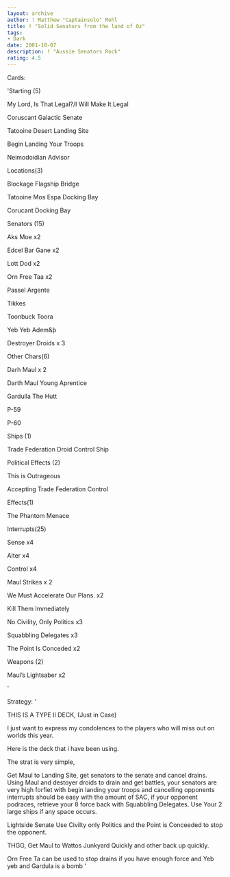 ```yaml
---
layout: archive
author: ! Matthew "Captainsolo" Mohl
title: ! "Solid Senators from the land of Oz"
tags:
- Dark
date: 2001-10-07
description: ! "Aussie Senators Rock"
rating: 4.5
---
```

Cards: 

'Starting (5) 

My Lord, Is That Legal?/I Will Make It Legal 

Coruscant Galactic Senate 

Tatooine Desert Landing Site 

Begin Landing Your Troops

Neimodoidian Advisor 


Locations(3) 

Blockage Flagship Bridge 

Tatooine Mos Espa Docking Bay

Corucant Docking Bay


Senators (15) 

Aks Moe x2 

Edcel Bar Gane x2 

Lott Dod x2 

Orn Free Taa x2 

Passel Argente 

Tikkes  

Toonbuck Toora 

Yeb Yeb Adem&þ 

Destroyer Droids x 3


Other Chars(6) 

Darh Maul x 2 

Darth Maul Young Aprentice

Gardulla The Hutt 

P-59 

P-60 



Ships (1) 

Trade Federation Droid Control Ship 


Political Effects (2) 

This is Outrageous 

Accepting Trade Federation Control 


Effects(1) 

The Phantom Menace


Interrupts(25) 

Sense x4

Alter x4 

Control x4

Maul Strikes x 2 

We Must Accelerate Our Plans. x2 

Kill Them Immediately 

No Civility, Only Politics x3 

Squabbling Delegates x3

The Point Is Conceded x2


Weapons (2) 

Maul&#8217;s Lightsaber x2 

'

Strategy: '

THIS IS A TYPE II DECK, (Just in Case)


I just want to express my condolences to the players who will miss out on worlds this year.


Here is the deck that i have been using.


The strat is very simple, 

Get Maul to Landing Site, get senators to the senate and cancel drains. Using Maul and destoyer droids to drain and get battles, your senators are very high forfiet with begin landing your troops and cancelling opponents interrupts should be easy with the amount of SAC, if your opponent podraces, retrieve your 8 force back with Squabbling Delegates. Use Your 2 large ships if any space occurs.


Lightside Senate Use Civilty only Politics and the Point is Conceeded to stop the opponent.


THGG, Get Maul to Wattos Junkyard Quickly and other back up quickly.


Orn Free Ta can be used to stop drains if you have enough force and Yeb yeb and Gardula is a bomb  '